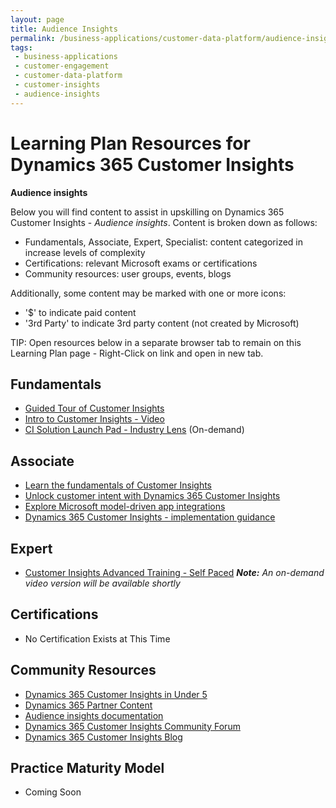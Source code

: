```yaml
---
layout: page
title: Audience Insights
permalink: /business-applications/customer-data-platform/audience-insights
tags:
 - business-applications
 - customer-engagement
 - customer-data-platform
 - customer-insights
 - audience-insights
---
```


# Learning Plan Resources for Dynamics 365 Customer Insights

**Audience insights**

Below you will find content to assist in upskilling on Dynamics 365 Customer Insights - *Audience insights*.  Content is broken down as follows:

* Fundamentals, Associate, Expert, Specialist: content categorized in increase levels of complexity
* Certifications:  relevant Microsoft exams or certifications
* Community resources:  user groups, events, blogs

Additionally, some content may be marked with one or more icons:

* '$' to indicate paid content
* '3rd Party' to indicate 3rd party content (not created by Microsoft)

TIP:  Open resources below in a separate browser tab to remain on this Learning Plan page - Right-Click on link and open in new tab.

## Fundamentals

* [Guided Tour of Customer Insights](https://dynamics.microsoft.com/en-us/guidedtour/dynamics/Customer-Insights/1/1/)
* [Intro to Customer Insights - Video](https://www.youtube.com/watch?v=mtrtBrEjBZg&t=7s)
* [CI Solution Launch Pad - Industry Lens](https://msuspartners.eventbuilder.com/BACustomerInsights) (On-demand)

## Associate

* [Learn the fundamentals of Customer Insights](https://docs.microsoft.com/learn/modules/working-with-customer-insights/?WT.mc_id=D365_learncta_web-wwl)
* [Unlock customer intent with Dynamics 365 Customer Insights](https://docs.microsoft.com/en-us/learn/paths/build-customer-insights/)
* [Explore Microsoft model-driven app integrations](https://docs.microsoft.com/learn/wwl/dynamics-365-customer-data-platform-customer-engagement-apps-integration/?WT.mc_id=D365_learncta_web-wwl)
* [Dynamics 365 Customer Insights - implementation guidance](https://partner.microsoft.com/en-us/training/assets/collection/dynamics-365-customer-insights-implementation-guidance#/)


## Expert

* [Customer Insights Advanced Training - Self Paced](https://assetsprod.microsoft.com/mpn/en-us/customer-insights-advanced-training.zip)
_**Note:** An on-demand video version will be available shortly_


## Certifications

* No Certification Exists at This Time


## Community Resources

* [Dynamics 365 Customer Insights in Under 5](https://aka.ms/CIUnder5)
* [Dynamics 365 Partner Content](https://aka.ms/CIPartner)
* [Audience insights documentation](https://docs.microsoft.com/en-us/dynamics365/customer-insights/audience-insights/)
* [Dynamics 365 Customer Insights Community Forum](https://aka.ms/CIForums)
* [Dynamics 365 Customer Insights Blog](https://aka.ms/CIBlog)


## Practice Maturity Model

* Coming Soon

   
